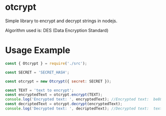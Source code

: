 # otcrypt
Simple library to encrypt and decrypt strings in nodejs.

Algorithm used is: DES (Data Encryption Standard)

# Usage Example
```js
const { Otcrypt } = require('./src');

const SECRET = 'SECRET_HASH';

const otcrypt = new Otcrypt({ secret: SECRET });

const TEXT = 'text to encrypt';
const encryptedText = otcrypt.encrypt(TEXT);
console.log('Encrypted text: ', encryptedText); //Encrypted text:  be88a8de7244c6f1da768d23311d20d3
const decriptedText = otcrypt.decrypt(encryptedText);
console.log('Decrypted text: ', decriptedText); //Decrypted text:  text to encrypt
```
